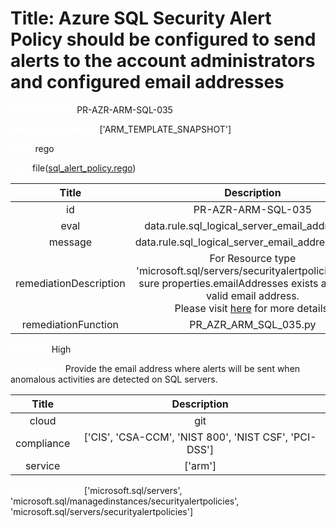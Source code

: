 



# Title: Azure SQL Security Alert Policy should be configured to send alerts to the account administrators and configured email addresses


***<font color="white">Master Test Id:</font>*** PR-AZR-ARM-SQL-035

***<font color="white">Master Snapshot Id:</font>*** ['ARM_TEMPLATE_SNAPSHOT']

***<font color="white">type:</font>*** rego

***<font color="white">rule:</font>*** file([sql_alert_policy.rego])  
  
  
  
  

|Title|Description|
| :---: | :---: |
|id|PR-AZR-ARM-SQL-035|
|eval|data.rule.sql_logical_server_email_addressess|
|message|data.rule.sql_logical_server_email_addressess_err|
|remediationDescription|For Resource type 'microsoft.sql/servers/securityalertpolicies' make sure properties.emailAddresses exists and has a valid email address.<br>Please visit <a href='https://docs.microsoft.com/en-us/azure/templates/microsoft.sql/servers/securityalertpolicies' target='_blank'>here</a> for more details.|
|remediationFunction|PR_AZR_ARM_SQL_035.py|


***<font color="white">Severity:</font>*** High

***<font color="white">Description:</font>*** Provide the email address where alerts will be sent when anomalous activities are detected on SQL servers.  
  
  

|Title|Description|
| :---: | :---: |
|cloud|git|
|compliance|['CIS', 'CSA-CCM', 'NIST 800', 'NIST CSF', 'PCI-DSS']|
|service|['arm']|


***<font color="white">Resource Types:</font>*** ['microsoft.sql/servers', 'microsoft.sql/managedinstances/securityalertpolicies', 'microsoft.sql/servers/securityalertpolicies']


[sql_alert_policy.rego]: https://github.com/prancer-io/prancer-compliance-test/tree/master/azure/iac/sql_alert_policy.rego
